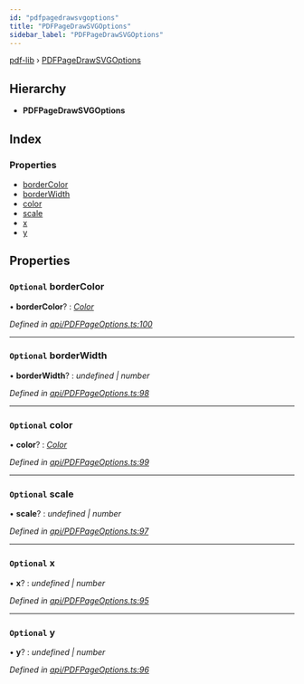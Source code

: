 ```yaml
---
id: "pdfpagedrawsvgoptions"
title: "PDFPageDrawSVGOptions"
sidebar_label: "PDFPageDrawSVGOptions"
---
```


[pdf-lib](../index.md) › [PDFPageDrawSVGOptions](pdfpagedrawsvgoptions.md)

## Hierarchy

* **PDFPageDrawSVGOptions**

## Index

### Properties

* [borderColor](pdfpagedrawsvgoptions.md#optional-bordercolor)
* [borderWidth](pdfpagedrawsvgoptions.md#optional-borderwidth)
* [color](pdfpagedrawsvgoptions.md#optional-color)
* [scale](pdfpagedrawsvgoptions.md#optional-scale)
* [x](pdfpagedrawsvgoptions.md#optional-x)
* [y](pdfpagedrawsvgoptions.md#optional-y)

## Properties

### `Optional` borderColor

• **borderColor**? : *[Color](../index.md#color)*

*Defined in [api/PDFPageOptions.ts:100](https://github.com/Hopding/pdf-lib/blob/c47aae6/src/api/PDFPageOptions.ts#L100)*

___

### `Optional` borderWidth

• **borderWidth**? : *undefined | number*

*Defined in [api/PDFPageOptions.ts:98](https://github.com/Hopding/pdf-lib/blob/c47aae6/src/api/PDFPageOptions.ts#L98)*

___

### `Optional` color

• **color**? : *[Color](../index.md#color)*

*Defined in [api/PDFPageOptions.ts:99](https://github.com/Hopding/pdf-lib/blob/c47aae6/src/api/PDFPageOptions.ts#L99)*

___

### `Optional` scale

• **scale**? : *undefined | number*

*Defined in [api/PDFPageOptions.ts:97](https://github.com/Hopding/pdf-lib/blob/c47aae6/src/api/PDFPageOptions.ts#L97)*

___

### `Optional` x

• **x**? : *undefined | number*

*Defined in [api/PDFPageOptions.ts:95](https://github.com/Hopding/pdf-lib/blob/c47aae6/src/api/PDFPageOptions.ts#L95)*

___

### `Optional` y

• **y**? : *undefined | number*

*Defined in [api/PDFPageOptions.ts:96](https://github.com/Hopding/pdf-lib/blob/c47aae6/src/api/PDFPageOptions.ts#L96)*
